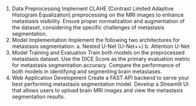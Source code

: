 1. Data Preprocessing
Implement CLAHE (Contrast Limited Adaptive Histogram Equalization) preprocessing on the MRI images to enhance metastasis visibility.
Ensure proper normalization and augmentation of the dataset, considering the specific challenges of metastasis segmentation.
2. Model Implementation
Implement the following two architectures for metastasis segmentation:
a. Nested U-Net (U-Net++)
b. Attention U-Net
3. Model Training and Evaluation
Train both models on the preprocessed metastasis dataset.
Use the DICE Score as the primary evaluation metric for metastasis segmentation accuracy.
Compare the performance of both models in identifying and segmenting brain metastases.
4. Web Application Development
Create a FAST API backend to serve your best performing metastasis segmentation model.
Develop a Streamlit UI that allows users to upload brain MRI images and view the metastasis segmentation results.
